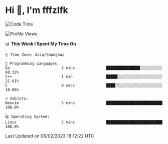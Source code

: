 # Hi 👋, I'm fffzlfk

<!--START_SECTION:waka-->
![Code Time](http://img.shields.io/badge/Code%20Time-40%20hrs%2014%20mins-blue)

![Profile Views](http://img.shields.io/badge/Profile%20Views-4-blue)

📊 **This Week I Spent My Time On** 

```text
⌚︎ Time Zone: Asia/Shanghai

💬 Programming Languages: 
Go                       3 mins              ███████████████░░░░░░░░░░   60.32% 
C++                      1 min               █████░░░░░░░░░░░░░░░░░░░░   21.61% 
C                        0 secs              ████░░░░░░░░░░░░░░░░░░░░░   18.06%

🔥 Editors: 
Neovim                   5 mins              █████████████████████████   100.0%

💻 Operating System: 
Linux                    5 mins              █████████████████████████   100.0%

```


 Last Updated on 06/02/2023 18:12:22 UTC
<!--END_SECTION:waka-->
